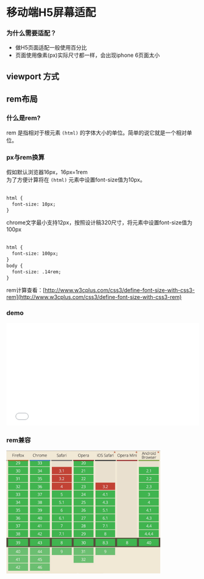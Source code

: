 # 移动端H5屏幕适配

### 为什么需要适配？

  * 做H5页面适配一般使用百分比
  * 页面使用像素(px)实际尺寸都一样，会出现iphone 6页面太小

## viewport 方式


## rem布局

### 什么是rem?
rem 是指相对于根元素 <code>(html)</code> 的字体大小的单位。简单的说它就是一个相对单位。

### px与rem换算
假如默认浏览器16px，16px=1rem<br />
为了方便计算将在 <code>(html)</code> 元素中设置font-size值为10px。<br />
<pre><code>
html {
  font-size: 10px;
}
</code></pre>
chrome文字最小支持12px，按照设计稿320尺寸，将<code><html></code>元素中设置font-size值为100px
<pre><code>
html {
  font-size: 100px;
}
body {
  font-size: .14rem;
}
</code></pre>
rem计算查看：[http://www.w3cplus.com/css3/define-font-size-with-css3-rem](http://www.w3cplus.com/css3/define-font-size-with-css3-rem)

### demo
<iframe height='268' scrolling='no' src='//codepen.io/nevergiveup/embed/vOaMvB/?height=268&theme-id=17050&default-tab=result' frameborder='no' allowtransparency='true' allowfullscreen='true' style='width: 100%;'>See the Pen <a href='http://codepen.io/nevergiveup/pen/vOaMvB/'>rem</a> by nevergiveup (<a href='http://codepen.io/nevergiveup'>@nevergiveup</a>) on <a href='http://codepen.io'>CodePen</a>.
</iframe>


### rem兼容
<img src="https://github.com/nevergiveup-j/HP/blob/master/mobileAdapter/rem.png" width="80%" />
